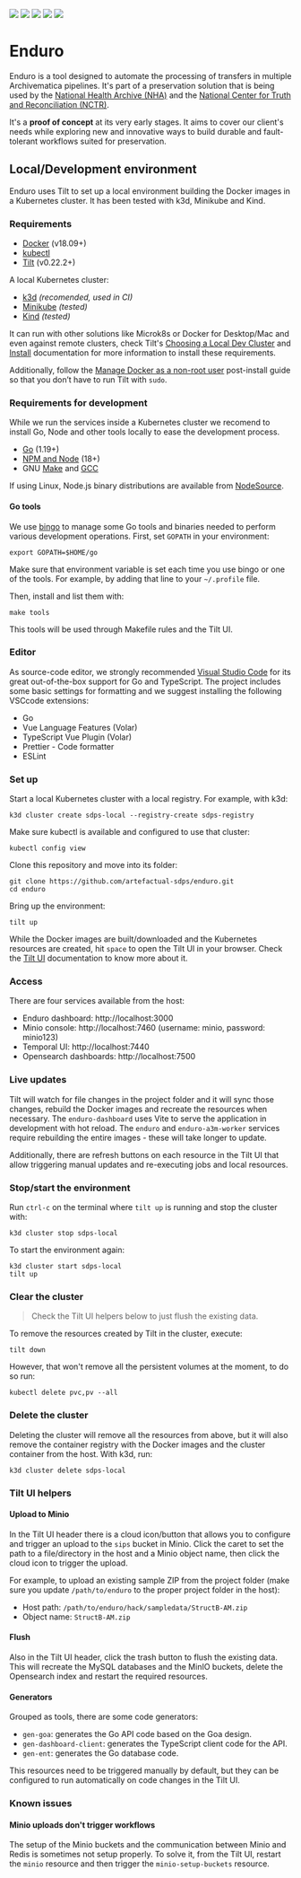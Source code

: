 <p align="left">
  <a href="https://github.com/artefactual-sdps/enduro/releases/latest"><img src="https://img.shields.io/github/v/release/artefactual-sdps/enduro.svg?color=orange"/></a>
  <img src="https://github.com/artefactual-sdps/enduro/workflows/Test/badge.svg"/>
  <a href="LICENSE"><img src="https://img.shields.io/badge/license-Apache%202.0-blue.svg"/></a>
  <a href="https://goreportcard.com/report/github.com/artefactual-sdps/enduro"><img src="https://goreportcard.com/badge/github.com/artefactual-sdps/enduro"/></a>
  <a href="https://codecov.io/gh/artefactual-sdps/enduro"><img src="https://img.shields.io/codecov/c/github/artefactual-sdps/enduro"/></a>
</p>

# Enduro

Enduro is a tool designed to automate the processing of transfers in multiple
Archivematica pipelines. It's part of a preservation solution that is being
used by the [National Health Archive (NHA)] and the [National Center for Truth
and Reconciliation (NCTR)].

It's a **proof of concept** at its very early stages. It aims to cover our
client's needs while exploring new and innovative ways to build durable and
fault-tolerant workflows suited for preservation.

## Local/Development environment

Enduro uses Tilt to set up a local environment building the Docker images in a
Kubernetes cluster. It has been tested with k3d, Minikube and Kind.

### Requirements

- [Docker] (v18.09+)
- [kubectl]
- [Tilt] (v0.22.2+)

A local Kubernetes cluster:

- [k3d] _(recomended, used in CI)_
- [Minikube] _(tested)_
- [Kind] _(tested)_

It can run with other solutions like Microk8s or Docker for Desktop/Mac and
even against remote clusters, check Tilt's [Choosing a Local Dev Cluster] and
[Install] documentation for more information to install these requirements.

Additionally, follow the [Manage Docker as a non-root user] post-install guide
so that you don’t have to run Tilt with `sudo`.

### Requirements for development

While we run the services inside a Kubernetes cluster we recomend to install
Go, Node and other tools locally to ease the development process.

- [Go] (1.19+)
- [NPM and Node] (18+)
- GNU [Make] and [GCC]

If using Linux, Node.js binary distributions are available from [NodeSource].

#### Go tools

We use [bingo] to manage some Go tools and binaries needed to perform various
development operations. First, set `GOPATH` in your environment:

```
export GOPATH=$HOME/go
```

Make sure that environment variable is set each time you use bingo or one of
the tools. For example, by adding that line to your `~/.profile` file.

Then, install and list them with:

```
make tools
```

This tools will be used through Makefile rules and the Tilt UI.

### Editor

As source-code editor, we strongly recommended [Visual Studio Code] for its
great out-of-the-box support for Go and TypeScript. The project includes some
basic settings for formatting and we suggest installing the following VSCcode
extensions:

- Go
- Vue Language Features (Volar)
- TypeScript Vue Plugin (Volar)
- Prettier - Code formatter
- ESLint

### Set up

Start a local Kubernetes cluster with a local registry. For example, with k3d:

```
k3d cluster create sdps-local --registry-create sdps-registry
```

Make sure kubectl is available and configured to use that cluster:

```
kubectl config view
```

Clone this repository and move into its folder:

```
git clone https://github.com/artefactual-sdps/enduro.git
cd enduro
```

Bring up the environment:

```
tilt up
```

While the Docker images are built/downloaded and the Kubernetes resources are
created, hit `space` to open the Tilt UI in your browser. Check the [Tilt UI]
documentation to know more about it.

### Access

There are four services available from the host:

- Enduro dashboard: http://localhost:3000
- Minio console: http://localhost:7460 (username: minio, password: minio123)
- Temporal UI: http://localhost:7440
- Opensearch dashboards: http://localhost:7500

### Live updates

Tilt will watch for file changes in the project folder and it will sync those
changes, rebuild the Docker images and recreate the resources when necessary.
The `enduro-dashboard` uses Vite to serve the application in development with
hot reload. The `enduro` and `enduro-a3m-worker` services require rebuilding
the entire images - these will take longer to update.

Additionally, there are refresh buttons on each resource in the Tilt UI that
allow triggering manual updates and re-executing jobs and local resources.

### Stop/start the environment

Run `ctrl-c` on the terminal where `tilt up` is running and stop the cluster
with:

```
k3d cluster stop sdps-local
```

To start the environment again:

```
k3d cluster start sdps-local
tilt up
```

### Clear the cluster

> Check the Tilt UI helpers below to just flush the existing data.

To remove the resources created by Tilt in the cluster, execute:

```
tilt down
```

However, that won't remove all the persistent volumes at the moment, to do so
run:

```
kubectl delete pvc,pv --all
```

### Delete the cluster

Deleting the cluster will remove all the resources from above, but it will also
remove the container registry with the Docker images and the cluster container
from the host. With k3d, run:

```
k3d cluster delete sdps-local
```

### Tilt UI helpers

#### Upload to Minio

In the Tilt UI header there is a cloud icon/button that allows you to configure
and trigger an upload to the `sips` bucket in Minio. Click the caret to set the
path to a file/directory in the host and a Minio object name, then click the
cloud icon to trigger the upload.

For example, to upload an existing sample ZIP from the project folder (make
sure you update `/path/to/enduro` to the proper project folder in the host):

- Host path: `/path/to/enduro/hack/sampledata/StructB-AM.zip`
- Object name: `StructB-AM.zip`

#### Flush

Also in the Tilt UI header, click the trash button to flush the existing data.
This will recreate the MySQL databases and the MinIO buckets, delete the
Opensearch index and restart the required resources.

#### Generators

Grouped as tools, there are some code generators:

- `gen-goa`: generates the Go API code based on the Goa design.
- `gen-dashboard-client`: generates the TypeScript client code for the API.
- `gen-ent`: generates the Go database code.

This resources need to be triggered manually by default, but they can be
configured to run automatically on code changes in the Tilt UI.

### Known issues

#### Minio uploads don't trigger workflows

The setup of the Minio buckets and the communication between Minio and Redis
is sometimes not setup properly. To solve it, from the Tilt UI, restart the
`minio` resource and then trigger the `minio-setup-buckets` resource.

[national health archive (nha)]: https://www.piql.com/norwegians-digital-health-data-to-be-preserved-for-future-generations/
[national center for truth and reconciliation (nctr)]: https://nctr.ca/about/about-the-nctr/our-mandate/
[docker]: https://docs.docker.com/get-docker/
[kubectl]: https://kubernetes.io/docs/tasks/tools/#kubectl
[tilt]: https://docs.tilt.dev/tutorial/1-prerequisites.html#install-tilt
[k3d]: https://k3d.io/v5.4.3/#installation
[minikube]: https://minikube.sigs.k8s.io/docs/start/
[kind]: https://kind.sigs.k8s.io/docs/user/quick-start#installation
[choosing a local dev cluster]: https://docs.tilt.dev/choosing_clusters.html
[install]: https://docs.tilt.dev/install.html
[manage docker as a non-root user]: https://docs.docker.com/engine/install/linux-postinstall/#manage-docker-as-a-non-root-user
[tilt ui]: https://docs.tilt.dev/tutorial/3-tilt-ui.html
[go]: https://go.dev/doc/install
[npm and node]: https://nodejs.org/
[nodesource]: https://github.com/nodesource/distributions
[make]: https://www.gnu.org/software/make/
[gcc]: https://gcc.gnu.org/
[bingo]: https://github.com/bwplotka/bingo
[visual studio code]: https://code.visualstudio.com/
